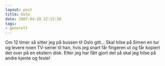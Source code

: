 ```yaml
---
layout: post
title: Oslo
date: 2007-04-29 22:15:38
tags: 
- generelt
---
```

Om 12 timer så sitter jeg på bussen til Oslo gitt... Skal hilse på Simen en tur og levere noen TV-serier til han, hvis jeg snart får fingeren ut og får kopiert det over på en ekstern disk. Etter jeg har fått gjort det så skal jeg hilse på andre kjente og feste!
